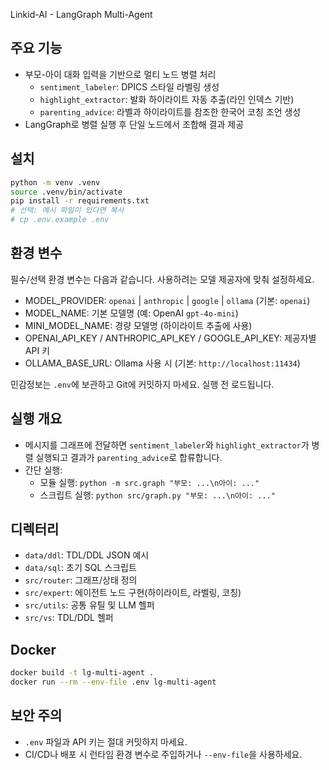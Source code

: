 Linkid-AI - LangGraph Multi-Agent

## 주요 기능
- 부모-아이 대화 입력을 기반으로 멀티 노드 병렬 처리
  - `sentiment_labeler`: DPICS 스타일 라벨링 생성
  - `highlight_extractor`: 발화 하이라이트 자동 추출(라인 인덱스 기반)
  - `parenting_advice`: 라벨과 하이라이트를 참조한 한국어 코칭 조언 생성
- LangGraph로 병렬 실행 후 단일 노드에서 조합해 결과 제공

## 설치
```bash
python -m venv .venv
source .venv/bin/activate
pip install -r requirements.txt
# 선택: 예시 파일이 있다면 복사
# cp .env.example .env
```

## 환경 변수
필수/선택 환경 변수는 다음과 같습니다. 사용하려는 모델 제공자에 맞춰 설정하세요.

- MODEL_PROVIDER: `openai` | `anthropic` | `google` | `ollama` (기본: `openai`)
- MODEL_NAME: 기본 모델명 (예: OpenAI `gpt-4o-mini`)
- MINI_MODEL_NAME: 경량 모델명 (하이라이트 추출에 사용)
- OPENAI_API_KEY / ANTHROPIC_API_KEY / GOOGLE_API_KEY: 제공자별 API 키
- OLLAMA_BASE_URL: Ollama 사용 시 (기본: `http://localhost:11434`)

민감정보는 `.env`에 보관하고 Git에 커밋하지 마세요. 실행 전 로드됩니다.

## 실행 개요
- 메시지를 그래프에 전달하면 `sentiment_labeler`와 `highlight_extractor`가 병렬 실행되고 결과가 `parenting_advice`로 합류합니다.
- 간단 실행:
  - 모듈 실행: `python -m src.graph "부모: ...\n아이: ..."`
  - 스크립트 실행: `python src/graph.py "부모: ...\n아이: ..."`

## 디렉터리
- `data/ddl`: TDL/DDL JSON 예시
- `data/sql`: 초기 SQL 스크립트
- `src/router`: 그래프/상태 정의
- `src/expert`: 에이전트 노드 구현(하이라이트, 라벨링, 코칭)
- `src/utils`: 공통 유틸 및 LLM 헬퍼
- `src/vs`: TDL/DDL 헬퍼

## Docker
```bash
docker build -t lg-multi-agent .
docker run --rm --env-file .env lg-multi-agent
```

## 보안 주의
- `.env` 파일과 API 키는 절대 커밋하지 마세요.
- CI/CD나 배포 시 런타임 환경 변수로 주입하거나 `--env-file`을 사용하세요.
